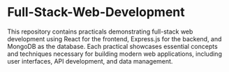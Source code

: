 # Full-Stack-Web-Development
This repository contains practicals demonstrating full-stack web development using React for the frontend, Express.js for the backend, and MongoDB as the database. Each practical showcases essential concepts and techniques necessary for building modern web applications, including user interfaces, API development, and data management.
